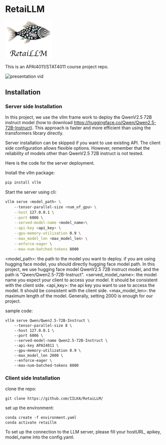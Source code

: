 # RetaiLLM

<img src=./assets/retaillm_icon.png width=30%, margin-left=45%> 




This is an APAI4011/STAT4011 course project repo. 



![presentation vid](https://youtu.be/ZmcpD6MSm78)

## Installation

### Server side Installation 
In this project, we use the vllm frame work to deploy the QwenV2.5 72B instruct model (how to download https://huggingface.co/Qwen/Qwen2.5-72B-Instruct). This approach is faster and more efficient than using the transformers library directly. 

Server installation can be skipped if you want to use existing API. The client side configuration allows flexible options. However, remember that the reliability of models other than QwenV2.5 72B instruct is not tested. 

Here is the code for the server deployment. 

Install the vllm package:
```bash
pip install vllm
```

Start the server using cli: 
```bash
vllm serve <model_path> \ 
    --tensor-parallel-size <num_of_gpu> \
    --host 127.0.0.1 \
    --port 6006 \
    --served-model-name <model_name>\
    --api-key <api_key> \
    --gpu-memory-utilization 0.9 \
    --max_model_len <max_model_len> \
    --enforce-eager \
    --max-num-batched-tokens 8000
```
<model_path>: the path to the model you want to deploy. 
if you are using hugging face model, you should directly hugging face model path. In this project, we use hugging face model QwenV2.5 72B instruct model, and the path is "Qwen/Qwen2.5-72B-Instruct".
<served_model_name>: the model name you expect your client to access your model. It should be consistent with the client side.
<api_key>: the api key you want to use to access the model. It should be consistent with the client side.
<max_model_len>: the maximum length of the model. Generally, setting 2000 is enough for our project. 

sample code: 
```
vllm serve Qwen/Qwen2.5-72B-Instruct \
    --tensor-parallel-size 8 \
    --host 127.0.0.1 \
    --port 6006 \
    --served-model-name Qwen2.5-72B-Instruct \
    --api-key APAI4011 \
    --gpu-memory-utilization 0.9 \
    --max_model_len 2000 \
    --enforce-eager \
    --max-num-batched-tokens 8000
```

### Client side Installation 
clone the repo: 
```
git clone https://github.com/IILKA/RetaiLLM/
```

set up the environment: 

```
conda create -f environment.yaml
conda activate retaillm
```

To set up the connection to the LLM server, please fill your hostURL, apikey, model_name into the config.yaml. 











